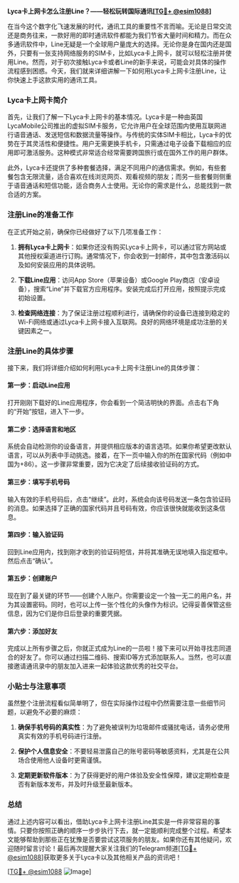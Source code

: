 **Lyca卡上网卡怎么注册Line？——轻松玩转国际通讯[[TG💪+ @esim1088](https://t.me/s/esim1088)]**

在当今这个数字化飞速发展的时代，通讯工具的重要性不言而喻。无论是日常交流还是商务往来，一款好用的即时通讯软件都能为我们节省大量时间和精力。而在众多通讯软件中，Line无疑是一个全球用户量庞大的选择。无论你是身在国内还是国外，只要有一张支持网络服务的SIM卡，比如Lyca卡上网卡，就可以轻松注册并使用Line。然而，对于初次接触Lyca卡或者Line的新手来说，可能会对具体的操作流程感到困惑。今天，我们就来详细讲解一下如何用Lyca卡上网卡注册Line，让你快速上手这款实用的通讯工具。

### Lyca卡上网卡简介

首先，让我们了解一下Lyca卡上网卡的基本情况。Lyca卡是一种由英国LycaMobile公司推出的虚拟SIM卡服务，它允许用户在全球范围内使用互联网进行语音通话、发送短信和数据流量等操作。与传统的实体SIM卡相比，Lyca卡的优势在于其灵活性和便捷性。用户无需更换手机卡，只需通过电子设备下载相应的应用即可激活服务。这种模式非常适合经常需要跨国旅行或在国外工作的用户群体。

此外，Lyca卡还提供了多种套餐选择，满足不同用户的通信需求。例如，有些套餐包含无限流量，适合喜欢在线浏览网页、观看视频的朋友；而另一些套餐则侧重于语音通话和短信功能，适合商务人士使用。无论你的需求是什么，总能找到一款合适的方案。

### 注册Line的准备工作

在正式开始之前，确保你已经做好了以下几项准备工作：

1. **拥有Lyca卡上网卡**：如果你还没有购买Lyca卡上网卡，可以通过官方网站或其他授权渠道进行订购。通常情况下，你会收到一封邮件，其中包含激活码以及如何安装应用的具体说明。
   
2. **下载Line应用**：访问App Store（苹果设备）或Google Play商店（安卓设备），搜索“Line”并下载官方应用程序。安装完成后打开应用，按照提示完成初始设置。

3. **检查网络连接**：为了保证注册过程顺利进行，请确保你的设备已连接到稳定的Wi-Fi网络或通过Lyca卡上网卡接入互联网。良好的网络环境是成功注册的关键因素之一。

### 注册Line的具体步骤

接下来，我们将详细介绍如何利用Lyca卡上网卡注册Line的具体步骤：

#### 第一步：启动Line应用
打开刚刚下载好的Line应用程序，你会看到一个简洁明快的界面。点击右下角的“开始”按钮，进入下一步。

#### 第二步：选择语言和地区
系统会自动检测你的设备语言，并提供相应版本的语言选项。如果你希望更改默认语言，可以从列表中手动挑选。接着，在下一页中输入你的所在国家代码（例如中国为+86）。这一步骤非常重要，因为它决定了后续接收验证码的方式。

#### 第三步：填写手机号码
输入有效的手机号码后，点击“继续”。此时，系统会向该号码发送一条包含验证码的消息。如果选择了正确的国家代码并且号码有效，你应该很快就能收到这条信息。

#### 第四步：输入验证码
回到Line应用内，找到刚才收到的验证码短信，并将其准确无误地填入指定框中。然后点击“确认”。

#### 第五步：创建账户
现在到了最关键的环节——创建个人账户。你需要设定一个独一无二的用户名，并为其设置密码。同时，也可以上传一张个性化的头像作为标识。记得妥善保管这些信息，因为它们是你日后登录的重要凭据。

#### 第六步：添加好友
完成以上所有步骤之后，你就正式成为Line的一员啦！接下来可以开始寻找志同道合的好友了。你可以通过扫描二维码、搜索ID等方式添加联系人。当然，也可以直接邀请通讯录中的朋友加入进来一起体验这款优秀的社交平台。

### 小贴士与注意事项

虽然整个注册流程看似简单明了，但在实际操作过程中仍然需要注意一些细节问题，以避免不必要的麻烦：

1. **确保手机号码的真实性**：为了避免被误判为垃圾邮件或骚扰电话，请务必使用真实有效的手机号码进行注册。
   
2. **保护个人信息安全**：不要轻易泄露自己的账号密码等敏感资料，尤其是在公共场合使用他人设备时更需谨慎。

3. **定期更新软件版本**：为了获得更好的用户体验及安全性保障，建议定期检查是否有新版本发布，并及时升级至最新版本。

### 总结

通过上述内容可以看出，借助Lyca卡上网卡注册Line其实是一件非常容易的事情。只要你按照正确的顺序一步步执行下去，就一定能顺利完成整个过程。希望本文能够帮助到那些正在犹豫是否要尝试这项服务的朋友。如果你还有其他疑问，欢迎随时留言讨论！最后再次提醒大家关注我们的Telegram频道[[TG💪+ @esim1088](https://t.me/s/esim1088)]获取更多关于Lyca卡以及其他相关产品的资讯吧！

[[TG💪+ @esim1088](https://t.me/s/esim1088) ![Image](https://i.postimg.cc/4NQfJmqS/Snipaste-2025-05-13-00-14-12.png)]